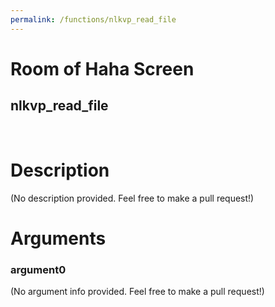 ```yaml
---
permalink: /functions/nlkvp_read_file
---
```

# Room of Haha Screen  
## nlkvp_read_file  
&nbsp;  
# Description  
(No description provided. Feel free to make a pull request!) 
&nbsp;  
# Arguments
### argument0
(No argument info provided. Feel free to make a pull request!)
&nbsp;  


